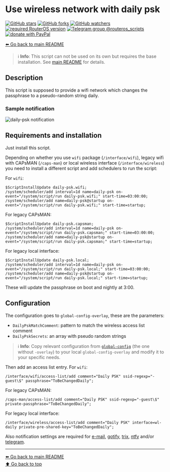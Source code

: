 Use wireless network with daily psk
===================================

[![GitHub stars](https://img.shields.io/github/stars/eworm-de/routeros-scripts?logo=GitHub&style=flat&color=red)](https://github.com/eworm-de/routeros-scripts/stargazers)
[![GitHub forks](https://img.shields.io/github/forks/eworm-de/routeros-scripts?logo=GitHub&style=flat&color=green)](https://github.com/eworm-de/routeros-scripts/network)
[![GitHub watchers](https://img.shields.io/github/watchers/eworm-de/routeros-scripts?logo=GitHub&style=flat&color=blue)](https://github.com/eworm-de/routeros-scripts/watchers)
[![required RouterOS version](https://img.shields.io/badge/RouterOS-7.15-yellow?style=flat)](https://mikrotik.com/download/changelogs/)
[![Telegram group @routeros_scripts](https://img.shields.io/badge/Telegram-%40routeros__scripts-%2326A5E4?logo=telegram&style=flat)](https://t.me/routeros_scripts)
[![donate with PayPal](https://img.shields.io/badge/Like_it%3F-Donate!-orange?logo=githubsponsors&logoColor=orange&style=flat)](https://www.paypal.com/cgi-bin/webscr?cmd=_s-xclick&hosted_button_id=A4ZXBD6YS2W8J)

[⬅️ Go back to main README](../README.md)

> ℹ️ **Info**: This script can not be used on its own but requires the base
> installation. See [main README](../README.md) for details.

Description
-----------

This script is supposed to provide a wifi network which changes the
passphrase to a pseudo-random string daily.

### Sample notification

![daily-psk notification](daily-psk.d/notification.avif)

Requirements and installation
-----------------------------

Just install this script.

Depending on whether you use `wifi` package (`/interface/wifi`), legacy
wifi with CAPsMAN (`/caps-man`) or local wireless interface
(`/interface/wireless`) you need to install a different script and add
schedulers to run the script:

For `wifi`:

    $ScriptInstallUpdate daily-psk.wifi;
    /system/scheduler/add interval=1d name=daily-psk on-event="/system/script/run daily-psk.wifi;" start-time=03:00:00;
    /system/scheduler/add name=daily-psk@startup on-event="/system/script/run daily-psk.wifi;" start-time=startup;

For legacy CAPsMAN:

    $ScriptInstallUpdate daily-psk.capsman;
    /system/scheduler/add interval=1d name=daily-psk on-event="/system/script/run daily-psk.capsman;" start-time=03:00:00;
    /system/scheduler/add name=daily-psk@startup on-event="/system/script/run daily-psk.capsman;" start-time=startup;

For legacy local interface:

    $ScriptInstallUpdate daily-psk.local;
    /system/scheduler/add interval=1d name=daily-psk on-event="/system/script/run daily-psk.local;" start-time=03:00:00;
    /system/scheduler/add name=daily-psk@startup on-event="/system/script/run daily-psk.local;" start-time=startup;

These will update the passphrase on boot and nightly at 3:00.

Configuration
-------------

The configuration goes to `global-config-overlay`, these are the parameters:

* `DailyPskMatchComment`: pattern to match the wireless access list comment
* `DailyPskSecrets`: an array with pseudo random strings

> ℹ️ **Info**: Copy relevant configuration from
> [`global-config`](../global-config.rsc) (the one without `-overlay`) to
> your local `global-config-overlay` and modify it to your specific needs.

Then add an access list entry. For `wifi`:

    /interface/wifi/access-list/add comment="Daily PSK" ssid-regexp="-guest\$" passphrase="ToBeChangedDaily";

For legacy CAPsMAN:

    /caps-man/access-list/add comment="Daily PSK" ssid-regexp="-guest\$" private-passphrase="ToBeChangedDaily";

For legacy local interface:

    /interface/wireless/access-list/add comment="Daily PSK" interface=wl-daily private-pre-shared-key="ToBeChangedDaily";

Also notification settings are required for
[e-mail](mod/notification-email.md),
[gotify](mod/notification-gotify.md),
[trix](mod/notification-matrix.md),
[ntfy](mod/notification-ntfy.md) and/or
[telegram](mod/notification-telegram.md).

---
[⬅️ Go back to main README](../README.md)  
[⬆️ Go back to top](#top)
